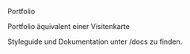Portfolio

Portfolio äquivalent einer Visitenkarte

Styleguide und Dokumentation unter /docs zu finden.
